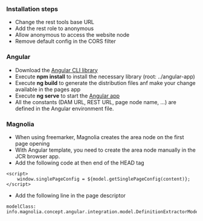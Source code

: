 ### Installation steps
* Change the rest tools base URL
* Add the rest role to anonymous
* Allow anonymous to access the website node
* Remove default config in the CORS filter

### Angular
* Download the [Angular CLI library](https://cli.angular.io/)
* Execute **npm install** to install the necessary library (root: ../angular-app)
* Execute **ng build** to generate the distribution files anf make your change available in the pages app
* Execute **ng serve** to start the [Angular app](http://localhost:4200/)
* All the constants (DAM URL, REST URL, page node name, ...) are defined in the Angular environment file.

### Magnolia
* When using freemarker, Magnolia creates the area node on the first page opening
* With Angular template, you need to create the area node manually in the JCR browser app.
* Add the following code at then end of the HEAD tag

```
<script>
	window.singlePageConfig = ${model.getSinglePageConfig(content)};
</script>
```

* Add the following line in the page descriptor

```
modelClass: info.magnolia.concept.angular.integration.model.DefinitionExtractorModel
```
